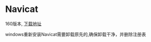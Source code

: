 # Navicat

160版本, [下载地址](https://download.navicat.com.cn/download/navicat160_premium_cs_x64.exe)

windows重新安装Navicat需要卸载原先的,确保卸载干净，并删除注册表
